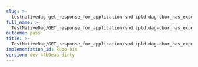```yaml
---
slug: >-
  testnativedag-get_response_for_application-vnd-ipld-dag-cbor_has_expected_content-type-header_content-length
full_name: >-
  TestNativeDag/GET_response_for_application/vnd.ipld.dag-cbor_has_expected_Content-Type/Header_Content-Length
outcome: pass
title: >-
  TestNativeDag/GET_response_for_application/vnd.ipld.dag-cbor_has_expected_Content-Type/Header_Content-Length
implementation_id: kubo-bis
version: dev-44b0eaa-dirty
---
```


